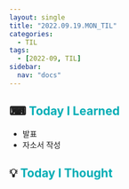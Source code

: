 ```yaml
---
layout: single
title: "2022.09.19.MON_TIL"
categories:
  - TIL
tags:
  - [2022-09, TIL]
sidebar:
  nav: "docs"
---
```


## ⌨ <a style="color:#00adb5">Today I Learned</a>

- 발표
- 자소서 작성

## 💡 <a style="color:#00adb5">Today I Thought</a>
